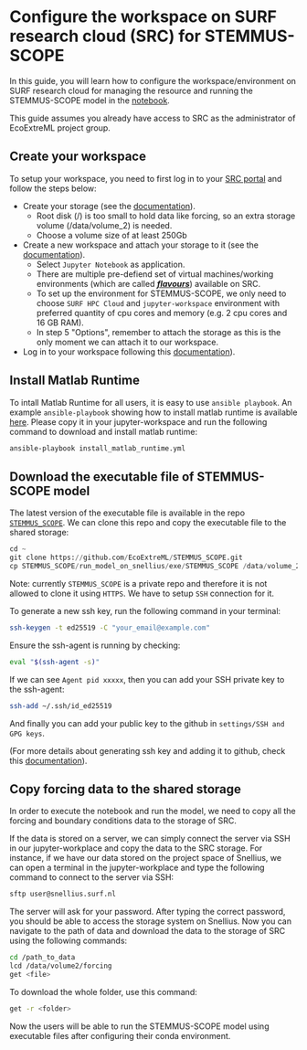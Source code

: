# Configure the workspace on SURF research cloud (SRC) for STEMMUS-SCOPE

In this guide, you will learn how to configure the workspace/environment on SURF research cloud for managing the resource and running the STEMMUS-SCOPE model in the [notebook](https://github.com/EcoExtreML/STEMMUS_SCOPE_Processing/blob/main/docs/notebooks/run_model_in_notebook.ipynb).

This guide assumes you already have access to SRC as the administrator of EcoExtreML project group.

## Create your workspace

To setup your workspace, you need to first log in to your [SRC portal](https://portal.live.surfresearchcloud.nl/) and follow the steps below:

- Create your storage (see the [documentation](https://servicedesk.surf.nl/wiki/display/WIKI/External+storage+volumes)).
  - Root disk (/) is too small to hold data like forcing, so an extra storage volume (/data/volume_2) is needed.
  - Choose a volume size of at least 250Gb
- Create a new workspace and attach your storage to it (see the [documentation](https://servicedesk.surf.nl/wiki/display/WIKI/Start+a+simple+workspace)).
  - Select `Jupyter Notebook` as application.
  - There are multiple pre-defiend set of virtual machines/working environments (which are called [<strong><em>flavours</em></strong>](https://servicedesk.surf.nl/wiki/display/WIKI/SRC+Available+Flavours)) available on SRC.
  - To set up the environment for STEMMUS-SCOPE, we only need to choose `SURF HPC Cloud` and `jupyter-workspace` environment with preferred quantity of cpu cores and memory (e.g. 2 cpu cores and 16 GB RAM).
  - In step 5 "Options", remember to attach the storage as this is the only moment we can attach it to our workspace.
- Log in to your workspace following this [documentation](https://servicedesk.surf.nl/wiki/display/WIKI/Log+in+to+your+workspace)).

## Install Matlab Runtime
To intall Matlab Runtime for all users, it is easy to use `ansible playbook`.
An example `ansible-playbook` showing how to install matlab runtime is available [here](./install_matlab_runtime.yml). Please copy it in your jupyter-workspace and run the following command to download and install matlab runtime:

```sh
ansible-playbook install_matlab_runtime.yml
```

## Download the executable file of STEMMUS-SCOPE model
The latest version of the executable file is available in the repo [`STEMMUS_SCOPE`](https://github.com/EcoExtreML/STEMMUS_SCOPE). We can clone this repo and copy the executable file to the shared storage:
```py
cd ~
git clone https://github.com/EcoExtreML/STEMMUS_SCOPE.git
cp STEMMUS_SCOPE/run_model_on_snellius/exe/STEMMUS_SCOPE /data/volume_2/
```

Note: currently `STEMMUS_SCOPE` is a private repo and therefore it is not allowed to clone it using `HTTPS`. We have to setup `SSH` connection for it.

To generate a new ssh key, run the following command in your terminal:
```sh
ssh-keygen -t ed25519 -C "your_email@example.com"
```
Ensure the ssh-agent is running by checking:
```sh
eval "$(ssh-agent -s)"
```
If we can see `Agent pid xxxxx`, then you can add your SSH private key to the ssh-agent:
```sh
ssh-add ~/.ssh/id_ed25519
```

And finally you can add your public key to the github in `settings/SSH and GPG keys`.

(For more details about generating ssh key and adding it to github, check this [documentation](https://docs.github.com/en/authentication/connecting-to-github-with-ssh/generating-a-new-ssh-key-and-adding-it-to-the-ssh-agent)).

## Copy forcing data to the shared storage
In order to execute the notebook and run the model, we need to copy all the forcing and boundary conditions data to the storage of SRC.

If the data is stored on a server, we can simply connect the server via SSH in our jupyter-workplace and copy the data to the SRC storage. For instance, if we have our data stored on the project space of Snellius, we can open a terminal in the jupyter-workplace and type the following command to connect to the server via SSH:
```sh
sftp user@snellius.surf.nl
```

The server will ask for your password. After typing the correct password, you should be able to access the storage system on Snellius. Now you can navigate to the path of data and download the data to the storage of SRC using the following commands:

```sh
cd /path_to_data
lcd /data/volume2/forcing
get <file>
```

To download the whole folder, use this command:

```sh
get -r <folder>
```

Now the users will be able to run the STEMMUS-SCOPE model using executable files after configuring their conda environment.